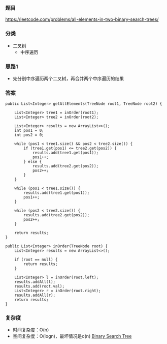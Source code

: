 ### 题目
https://leetcode.com/problems/all-elements-in-two-binary-search-trees/

### 分类
* 二叉树
    * 中序遍历

### 思路1
* 先分别中序遍历两个二叉树，再合并两个中序遍历的结果

### 答案
```
public List<Integer> getAllElements(TreeNode root1, TreeNode root2) {
    
    List<Integer> tree1 = inOrder(root1);
    List<Integer> tree2 = inOrder(root2);
    
    List<Integer> results = new ArrayList<>();
    int pos1 = 0;
    int pos2 = 0;
    
    while (pos1 < tree1.size() && pos2 < tree2.size()) {
        if (tree1.get(pos1) <= tree2.get(pos2)) {
            results.add(tree1.get(pos1));
            pos1++;
        } else {
            results.add(tree2.get(pos2));
            pos2++;
        }
    }
    
    while (pos1 < tree1.size()) {
        results.add(tree1.get(pos1));
        pos1++;
    }
    
    while (pos2 < tree2.size()) {
        results.add(tree2.get(pos2));
        pos2++;
    }
    
    return results;
}

public List<Integer> inOrder(TreeNode root) {
    List<Integer> results = new ArrayList<>();
    
    if (root == null) {
        return results;
    }
    
    List<Integer> l = inOrder(root.left);
    results.addAll(l);
    results.add(root.val);
    List<Integer> r = inOrder(root.right);
    results.addAll(r);
    return results;
}
```

### 复杂度
* 时间复杂度：O(n)
* 空间复杂度：O(logn)，最坏情况是o(n) [Binary Search Tree](https://github.com/HolmesJJ/CS2040S-Data-Structures-and-Algorithms/wiki/Binary-Search-Tree)
